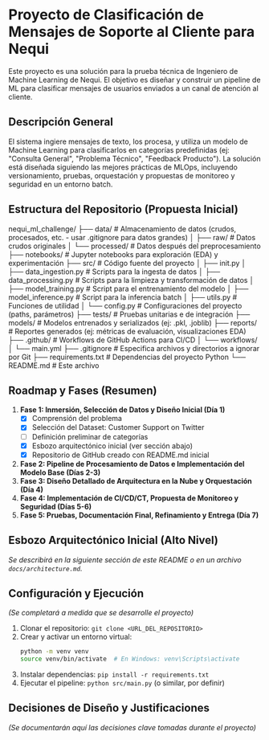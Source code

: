 # Proyecto de Clasificación de Mensajes de Soporte al Cliente para Nequi

Este proyecto es una solución para la prueba técnica de Ingeniero de Machine Learning de Nequi. El objetivo es diseñar y construir un pipeline de ML para clasificar mensajes de usuarios enviados a un canal de atención al cliente.

## Descripción General

El sistema ingiere mensajes de texto, los procesa, y utiliza un modelo de Machine Learning para clasificarlos en categorías predefinidas (ej: "Consulta General", "Problema Técnico", "Feedback Producto"). La solución está diseñada siguiendo las mejores prácticas de MLOps, incluyendo versionamiento, pruebas, orquestación y propuestas de monitoreo y seguridad en un entorno batch.

## Estructura del Repositorio (Propuesta Inicial)
nequi_ml_challenge/
├── data/                     # Almacenamiento de datos (crudos, procesados, etc. - usar .gitignore para datos grandes)
│   ├── raw/                  # Datos crudos originales
│   └── processed/            # Datos después del preprocesamiento
├── notebooks/                # Jupyter notebooks para exploración (EDA) y experimentación
├── src/                      # Código fuente del proyecto
│   ├── init.py
│   ├── data_ingestion.py     # Scripts para la ingesta de datos
│   ├── data_processing.py    # Scripts para la limpieza y transformación de datos
│   ├── model_training.py     # Script para el entrenamiento del modelo
│   ├── model_inference.py    # Script para la inferencia batch
│   ├── utils.py              # Funciones de utilidad
│   └── config.py             # Configuraciones del proyecto (paths, parámetros)
├── tests/                    # Pruebas unitarias e de integración
├── models/                   # Modelos entrenados y serializados (ej: .pkl, .joblib)
├── reports/                  # Reportes generados (ej: métricas de evaluación, visualizaciones EDA)
├── .github/                  # Workflows de GitHub Actions para CI/CD
│   └── workflows/
│       └── main.yml
├── .gitignore                # Especifica archivos y directorios a ignorar por Git
├── requirements.txt          # Dependencias del proyecto Python
└── README.md                 # Este archivo

## Roadmap y Fases (Resumen)

1.  **Fase 1: Inmersión, Selección de Datos y Diseño Inicial (Día 1)**
    * [x] Comprensión del problema
    * [x] Selección del Dataset: Customer Support on Twitter
    * [ ] Definición preliminar de categorías
    * [x] Esbozo arquitectónico inicial (ver sección abajo)
    * [x] Repositorio de GitHub creado con README.md inicial
2.  **Fase 2: Pipeline de Procesamiento de Datos e Implementación del Modelo Base (Días 2-3)**
3.  **Fase 3: Diseño Detallado de Arquitectura en la Nube y Orquestación (Día 4)**
4.  **Fase 4: Implementación de CI/CD/CT, Propuesta de Monitoreo y Seguridad (Días 5-6)**
5.  **Fase 5: Pruebas, Documentación Final, Refinamiento y Entrega (Día 7)**

## Esbozo Arquitectónico Inicial (Alto Nivel)

*Se describirá en la siguiente sección de este README o en un archivo `docs/architecture.md`.*

## Configuración y Ejecución

*(Se completará a medida que se desarrolle el proyecto)*

1.  Clonar el repositorio: `git clone <URL_DEL_REPOSITORIO>`
2.  Crear y activar un entorno virtual:
    ```bash
    python -m venv venv
    source venv/bin/activate  # En Windows: venv\Scripts\activate
    ```
3.  Instalar dependencias: `pip install -r requirements.txt`
4.  Ejecutar el pipeline: `python src/main.py` (o similar, por definir)

## Decisiones de Diseño y Justificaciones

*(Se documentarán aquí las decisiones clave tomadas durante el proyecto)*